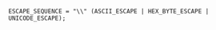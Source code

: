 <!-- This file is generated automatically by infrastructure scripts. Please don't edit by hand. -->

```{ .ebnf .slang-ebnf #ESCAPE_SEQUENCE }
ESCAPE_SEQUENCE = "\\" (ASCII_ESCAPE | HEX_BYTE_ESCAPE | UNICODE_ESCAPE);
```
